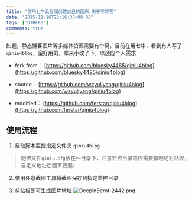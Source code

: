 ```yaml
---
title: "使用七牛云存储创建自己的图床,用于写博客"
date: "2015-11-16T23:16:33+08:00"
tags: ['OTHERS']
comments: true
---
```



如题，静态博客图片等多媒体资源需要有个窝，目前在用七牛，看到有人写了`qiniu4blog`，蛮好用的，拿来小改了下，以适应个人需求

- fork from：
[https://github.com/bluesky4485/qiniu4blog](https://github.com/bluesky4485/qiniu4blog) 

- source：
[https://github.com/wzyuliyang/qiniu4blog](https://github.com/wzyuliyang/qiniu4blog) 

- modified：
[https://github.com/ferstar/qiniu4blog](https://github.com/ferstar/qiniu4blog) 

## 使用流程

1. 启动脚本监控指定文件夹
`qiniu4blog`
> 配置文件`qiniu.cfg`放在～目录下，注意监控目录路径需要指明绝对路径，自定义地址后面不要漏`/`

2. 使用任意截图工具将截图保存到指定监控目录

3. 剪贴板即可生成图片地址
![DeepinScrot-2442.png](http://7xivdp.com1.z0.glb.clouddn.com/png/2015/11/8b265710971e64014657a9788f0b99dc.png)